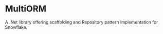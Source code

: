 # MultiORM
A .Net library offering scaffolding and Repository pattern implementation for Snowflake.
